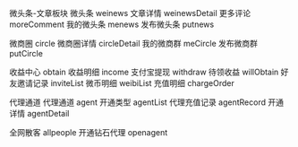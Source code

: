 微头条-文章板块
	微头条 weinews
	文章详情 weinewsDetail
	更多评论 moreComment
	我的微头条 menews
	发布微头条 putnews
	
微商圈 circle
	微商圈详情 circleDetail
	我的微商群 meCircle
	发布微商群 putCircle
	
收益中心 obtain
	收益明细 income	
	支付宝提现 withdraw
	待领收益 willObtain
	好友邀请记录 inviteList
	微币明细 weibiList 
	充值明细 chargeOrder
	
代理通道
	代理通道 agent
	开通类型 agentList
	代理充值记录 agentRecord
	开通详情 agentDetail
	
全网散客 allpeople
开通钻石代理 openagent